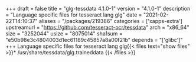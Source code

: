 +++
draft = false
title = "glg-tessdata 4.1.0-1"
version = "4.1.0-1"
description = "Language specific files for tesseract lang glg"
date = "2021-02-22T14:10:37"
aliases = "/packages/219386"
categories = ['xapps-extra']
upstreamurl = "https://github.com/tesseract-ocr/tessdata"
arch = "x86_64"
size = "3252044"
usize = "8075014"
sha1sum = "e50b98e3c4804003d1ec61189c45857a8a00f21b"
depends = "['glibc']"
+++
Language specific files for tesseract lang glg{{< files text="show files" >}}* /usr/share/tessdata/glg.traineddata
{{< /files >}}